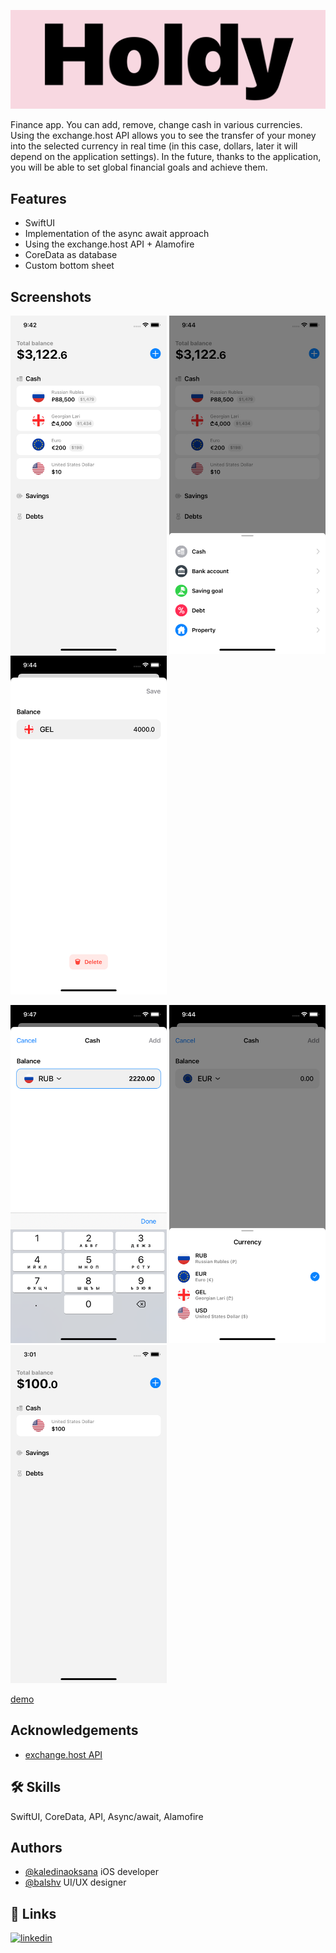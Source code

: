 
![Logo](HoldyLogo.png)




Finance app. You can add, remove, change cash in various currencies. Using the exchange.host API allows you to see the transfer of your money into the selected currency in real time (in this case, dollars, later it will depend on the application settings). In the future, thanks to the application, you will be able to set global financial goals and achieve them.

## Features

- SwiftUI 
- Implementation of the async await approach
- Using the exchange.host API + Alamofire
- CoreData as database
- Custom bottom sheet


## Screenshots

<p >
  <img src="screens/HoldyWalletViewiPhone11.png" width=250>
  <img src="screens/HoldyMainsheetiPhone11.png" width=250>
  <img src="screens/HoldyEditBalanceiPhone11.png" width=250>
</p>
  
<p >
  <img src="screens/HoldyaddcashiPhone11.png" width=250>
  <img src="screens/HoldyCurrencysheetiPhone11.png" width=250>
  <img src="screens/HoldyMainScreeniPhone11.png" width=250>
</p>

 [demo](https://drive.google.com/file/d/10VH0v-rpruAdzE3V1uUaacd78Hva_Sum/view?usp=sharing)

## Acknowledgements

 - [exchange.host API](https://exchangerate.host/#/)

## 🛠 Skills
SwiftUI, CoreData, API, Async/await, Alamofire


## Authors

- [@kaledinaoksana](https://github.com/kaledinaoksana) iOS developer 
- [@balshv](https://github.com/blshv) UI/UX designer

## 🔗 Links

[![linkedin](https://img.shields.io/badge/linkedin-0A66C2?style=for-the-badge&logo=linkedin&logoColor=white)](https://www.linkedin.com/in/oksana-kaledina-49170a220/)
